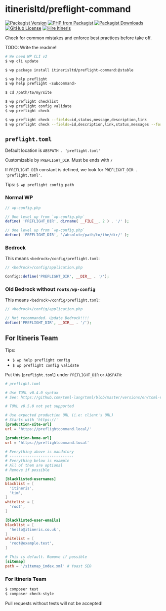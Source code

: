 # itinerisltd/preflight-command

[![Packagist Version](https://img.shields.io/packagist/v/ItinerisLtd/preflight-command.svg)](https://packagist.org/packages/itinerisltd/preflight-command)
[![PHP from Packagist](https://img.shields.io/packagist/php-v/ItinerisLtd/preflight-command.svg)](https://packagist.org/packages/itinerisltd/preflight-command)
[![Packagist Downloads](https://img.shields.io/packagist/dt/ItinerisLtd/preflight-command.svg)](https://packagist.org/packages/itinerisltd/preflight-command)
[![GitHub License](https://img.shields.io/github/license/itinerisltd/preflight.svg)](https://github.com/ItinerisLtd/preflight-command/blob/master/LICENSE)
[![Hire Itineris](https://img.shields.io/badge/Hire-Itineris-ff69b4.svg)](https://www.itineris.co.uk/contact/)

Check for common mistakes and enforce best practices before take off.

TODO: Write the readme!

```bash
# We need WP CLI v2
$ wp cli update

$ wp package install itinerisltd/preflight-command:@stable

$ wp help preflight
$ wp help preflight <subcommand>

$ cd /path/to/my/site

$ wp preflight checklist
$ wp preflight config validate
$ wp preflight check

$ wp preflight check --fields=id,status,message,description,link
$ wp preflight check --fields=id,description,link,status,messages --format=yaml
```

## `preflight.toml`

Default location is `ABSPATH . 'preflight.toml'`

Customizable by `PREFLIGHT_DIR`. Must be ends with `/`

If `PREFLIGHT_DIR` constant is defined, we look for `PREFLIGHT_DIR . 'preflight.toml'`. 

Tips: `$ wp preflight config path`

### Normal WP

```php
// wp-config.php

// One level up from `wp-config.php`
define( 'PREFLIGHT_DIR', dirname( __FILE__, 2 ) . '/' );

// One level up from `wp-config.php`
define( 'PREFLIGHT_DIR', '/absolute/path/to/the/dir/' );
```

### Bedrock

This means `<bedrock>/config/preflight.toml`:

```php
// <bedrock>/config/application.php

Config::define('PREFLIGHT_DIR', __DIR__ . '/');
```

### Old Bedrock without `roots/wp-config`

This means `<bedrock>/config/preflight.toml`:

```php
// <bedrock>/config/application.php

// Not recommanded. Update Bedrock!!!!
define('PREFLIGHT_DIR', __DIR__ . '/');
```

## For Itineris Team

Tips: 
- `$ wp help preflight config`
- `$ wp preflight config validate`

Put this (`preflight.toml`) under `PREFLIGHT_DIR` or `ABSPATH`:

```toml
# preflight.toml

# Use TOML v0.4.0 syntax
# See: https://github.com/toml-lang/toml/blob/master/versions/en/toml-v0.4.0.md

# TOML v0.5.0 not yet supported

# Use expected production URL (i.e: client's URL)
# Starts with 'https://'
[production-site-url]
url = 'https://preflightcommand.local/'

[production-home-url]
url = 'https://preflightcommand.local'

# Everything above is mandatory
# -----------------------------
# Everything below is example
# All of them are optional
# Remove if possible

[blacklisted-usernames]
blacklist = [
  'itineris',
  'tim',
]
whitelist = [
  'root',
]

[blacklisted-user-emails]
blacklist = [
  'hello@itineris.co.uk',
]
whitelist = [
  'root@example.test',
]

# This is default. Remove if possible
[sitemap]
path = '/sitemap_index.xml' # Yoast SEO
```

### For Itineris Team

```bash
$ composer test
$ composer check-style
```

Pull requests without tests will not be accepted!
